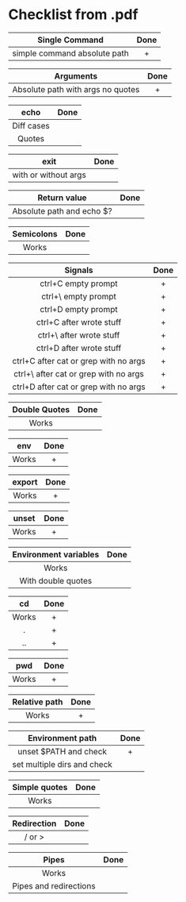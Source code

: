 # Checklist from .pdf

|Single Command|Done|
|:-:|:-:|
|simple command absolute path|+|

|Arguments|Done|
|:-:|:-:|
|Absolute path with args no quotes|+|

|echo|Done|
|:-:|:-:|
|Diff cases| |
|Quotes| |

|exit|Done|
|:-:|:-:|
|with or without args| |

|Return value|Done|
|:-:|:-:|
|Absolute path and echo $?| |

|Semicolons|Done|
|:-:|:-:|
|Works| |

|Signals|Done|
|:-:|:-:|
|ctrl+C empty prompt|+|
|ctrl+\ empty prompt|+|
|ctrl+D empty prompt|+|
|ctrl+C after wrote stuff|+|
|ctrl+\ after wrote stuff|+|
|ctrl+D after wrote stuff|+|
|ctrl+C after cat or grep with no args|+|
|ctrl+\ after cat or grep with no args|+|
|ctrl+D after cat or grep with no args|+|

|Double Quotes|Done|
|:-:|:-:|
|Works| |

|env|Done|
|:-:|:-:|
|Works|+|

|export|Done|
|:-:|:-:|
|Works|+|

|unset|Done|
|:-:|:-:|
|Works|+|

|Environment variables|Done|
|:-:|:-:|
|Works| |
|With double quotes| |

|cd|Done|
|:-:|:-:|
|Works|+|
|.|+|
| .. |+|

|pwd|Done|
|:-:|:-:|
|Works| + |

|Relative path|Done|
|:-:|:-:|
|Works|+|

|Environment path|Done|
|:-:|:-:|
|unset $PATH and check|+|
|set multiple dirs and check| |

|Simple quotes|Done|
|:-:|:-:|
|Works| |

|Redirection|Done|
|:-:|:-:|
|/ or >| |

|Pipes|Done|
|:-:|:-:|
|Works| |
|Pipes and redirections| |

